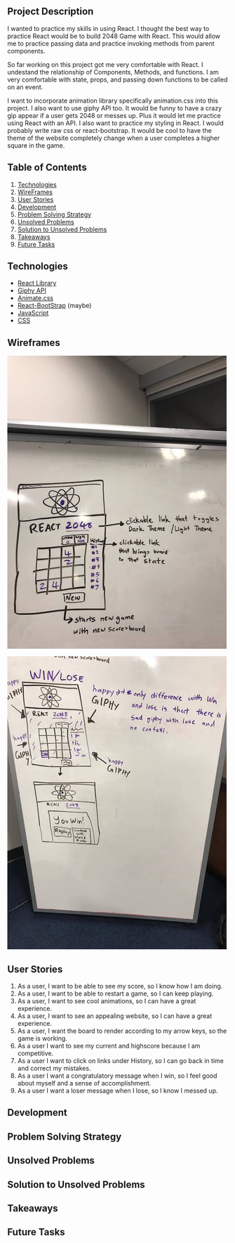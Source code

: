 ## Project Description

I wanted to practice my skills in using React. I thought the best way to practice
React would be to build 2048 Game with React. This would allow me to practice
passing data and practice invoking methods from parent components.

So far working on this project got me very comfortable with React. I undestand
the relationship of Components, Methods, and functions. I am very comfortable
with state, props, and passing down functions to be called on an event.

I want to incorporate animation library specifically animation.css into this project.
I also want to use giphy API too. It would be funny to have a crazy gip appear
if a user gets 2048 or messes up. Plus it would let me practice using React with
an API. I also want to practice my styling in React. I would probably write raw
css or react-bootstrap. It would be cool to have the theme of the website completely
change when a user completes a higher square in the game.


## Table of Contents

1. [Technologies](#technologies)
2. [WireFrames](#wireframes)
3. [User Stories](#user-stories)
4. [Development](#development)
5. [Problem Solving Strategy](#problem-solving-strategy)
6. [Unsolved Problems](#unsolved-problems)
7. [Solution to Unsolved Problems](#solution-to-unsolved-problems)
8. [Takeaways](#takeaways)
9. [Future Tasks](#future-tasks)

## Technologies

-   [React Library](https://reactjs.org/)
-   [Giphy API](https://developers.giphy.com/)
-  [Animate.css](https://github.com/daneden/animate.css)
-   [React-BootStrap](https://react-bootstrap.github.io/) (maybe)
-   [JavaScript](https://www.javascript.com/)
-   [CSS](https://developer.mozilla.org/en-US/docs/Web/CSS)


## Wireframes

![Wireframe](public/wireframe1.jpg)

![Wireframe](public/wireframe2.jpg)

## User Stories
1. As a user, I want to be able to see my score, so I know how I am doing.
2. As a user, I want to be able to restart a game, so I can keep playing.
3. As a user, I want to see cool animations, so I can have a great experience.
4. As a user, I want to see an appealing website, so I can have a great experience.
5. As a user, I want the board to render according to my arrow keys, so the game is working.
6. As a user I want to see my current and highscore because I am competitive.
7. As a user I want to click on links under History, so I can go back in time and correct my mistakes.
8. As a user I want a congratulatory message when I win, so I feel good about myself and a sense of accomplishment.
9. As a user I want a loser message when I lose, so I know I messed up.

## Development

## Problem Solving Strategy

## Unsolved Problems

## Solution to Unsolved Problems

## Takeaways

## Future Tasks
